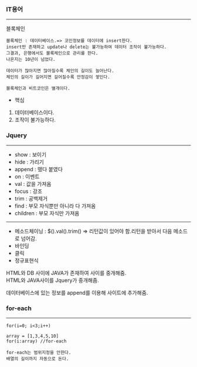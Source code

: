 ### IT용어
---
블록체인
```
블록체인 : 데이터베이스.=> 코인정보를 데이터에 insert한다.
insert만 존재하고 update나 delete는 불가능하여 데이터 조작이 불가능하다.
그결과, 은행에서도 블록체인으로 관리를 한다.
나온지는 10년이 넘었다.

데이터가 많아지면 많아질수록 체인의 길이도 늘어난다.
체인의 길이가 길어지면 길어질수록 안정감이 쌓인다.

블록체인과 비트코인은 별개이다.
```
- 핵심
1. 데이터베이스이다.
2. 조작이 불가능하다.

### Jquery
---
- show : 보이기
- hide : 가리기
- append : 뗐다 붙였다
- on : 이벤트
- val : 값을 가져옴
- focus : 강조
- trim : 공백제거
- find : 부모 자식뿐만 아니라 다 가져옴
- children : 부모 자식만 가져옴
---
- 메소드체이닝
: $().val().trim()
=> 리턴값이 있어야 함.리턴을 받아서 다음 메소드로 넘어감.
- 바인딩
- 클릭
- 정규표현식

HTML와 DB 사이에 JAVA가 존재하여 사이를 중개해줌.  
HTML와 JAVA사이를 Jquery가 중개해줌.

데이터베이스에 있는 정보를 append를 이용해 사이트에 추가해줌.

### for-each
---
```
for(i=0; i<3;i++)

array = [1,3,4,5,10]
for(i:array) //for-each

for-each는 범위지정을 안한다.
배열의 길이까지 자동으로 돈다.
```